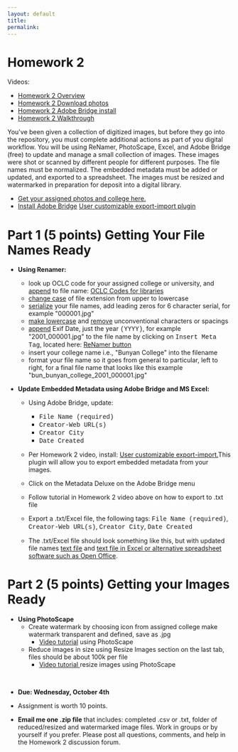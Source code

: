 ```yaml
---
layout: default
title: 
permalink:
---
```


<h1> Homework 2</h1>

Videos:

- <a href="https://youtu.be/cEJkqgh2yvk" target="_blank">Homework 2 Overview</a>
- <a href="https://youtu.be/z4JI3Xs2qXk" target="_blank">Homework 2 Download photos</a>
- <a href="https://youtu.be/PmwzLhzRbA0" target="_blank">Homework 2 Adobe Bridge install</a>
- <a href="https://youtu.be/wivyD2w6nMc" target="_blank">Homework 2 Walkthrough</a>

You've been given a collection of digitized images, but before they go into the repository, you must complete additional actions as part of you digital workflow. You will be using ReNamer, PhotoScape, Excel, and Adobe Bridge (free) to update and manage a small collection of images. These images were shot or scanned by different people for different purposes. The file names must be normalized. The embedded metadata must be added or updated, and exported to a spreadsheet. The images must be resized and watermarked in preparation for deposit into a digital library.  
- <a href="https://markwolfeman.github.io/ist653/assignments/college_photo_list.html" target="_blank">Get your assigned photos and college here.</a>
- <a href="https://www.adobe.com/products/bridge.html" target="_blank">Install Adobe Bridge</a>
<a href="https://metadatadeluxe.github.io/adobe_bridge_custom_export-import.html" target="_blank">User customizable export-import plugin</a>


# Part 1 (5 points) Getting Your File Names Ready

- **Using Renamer:**
<a href="" target="_blank"></a>
	- look up OCLC code for your assigned college or university, and <u>append</u> to file name: <a href="http://www.oclc.org/contacts/libraries.en.html" target="_blank">OCLC Codes for libraries</a>
	- <u>change case</u> of file extension from upper to lowercase
	- <u>serialize</u> your file names, add leading zeros for 6 character serial, for example "000001.jpg"
	- <u>make lowercase</u> and <u>remove</u> unconventional characters or spacings
	- <u>append</u> Exif Date, just the year <span style="font-family:Courier">(YYYY)</span>, for example "2001_000001.jpg" to the file name by clicking on <span style="font-family:Courier">Insert Meta Tag</span>, located here: <a href="https://markwolfeman.github.io/ist653/assignments/insert_meta_tag.JPG" target="_blank">ReNamer button</a>
	- insert your college name i.e., "Bunyan College" into the filename
	- format your file name so it goes from general to particular, left to right, for a final file name that looks like this example "bun_bunyan_college_2001_000001.jpg"


- **Update Embedded Metadata using Adobe Bridge and MS Excel:**

	- Using Adobe Bridge, update:
		- <span style="font-family:Courier">File Name (required)</span>
		- <span style="font-family:Courier">Creator-Web URL(s)</span> 
		- <span style="font-family:Courier">Creator City</span>
		- <span style="font-family:Courier">Date Created</span>



	- Per Homework 2 video, install: <a href="https://metadatadeluxe.github.io/" target="_blank">User customizable export-import.</a>This plugin will allow you to export embedded metadata from your images.
	- Click on the Metadata Deluxe on the Adobe Bridge menu 
	- Follow tutorial in Homework 2 video above on how to export to .txt file
	- Export a .txt/Excel file, the following tags: <span style="font-family:Courier">File Name (required)</span>, <span style="font-family:Courier">Creator-Web URL(s)</span>, <span style="font-family:Courier">Creator City</span>, <span style="font-family:Courier">Date Created</span>
	- The .txt/Excel file should look something like this, but with updated file names <a href="https://markwolfeman.github.io/ist653/assignments/completed_text_file.JPG" target="_blank">text file</a> and <a href="https://markwolfeman.github.io/ist653/assignments/completed_text_file_in_excel.JPG" target="_blank">text file in Excel or alternative spreadsheet software such as </a> <a href="https://www.openoffice.org/" target="_blank">Open Office</a>. 


# Part 2 (5 points) Getting your Images Ready

- **Using PhotoScape**
	- Create watermark by choosing icon from assigned college make watermark transparent and defined, save as .jpg
		- <a href="https://youtu.be/ei0UoIIU_Yo?si=N1S4I-UNHj_-IjpG" target="_blank">Video tutorial</a> using PhotoScape 
	- Reduce images in size using Resize Images section on the last tab, files should be about 100k per file
		- <a href="https://www.youtube.com/watch?v=PSxEFQGZl94" target="_blank">Video tutorial </a>resize images using PhotoScape 
<br/>

- **Due: Wednesday, October 4th** 

- Assignment is worth 10 points. 

- **Email me one .zip file** that includes: completed .csv or .txt, folder of reduced/resized and watermarked image files. Work in groups or by yourself if you prefer. Please post all questions, comments, and help in the Homework 2 discussion forum. 